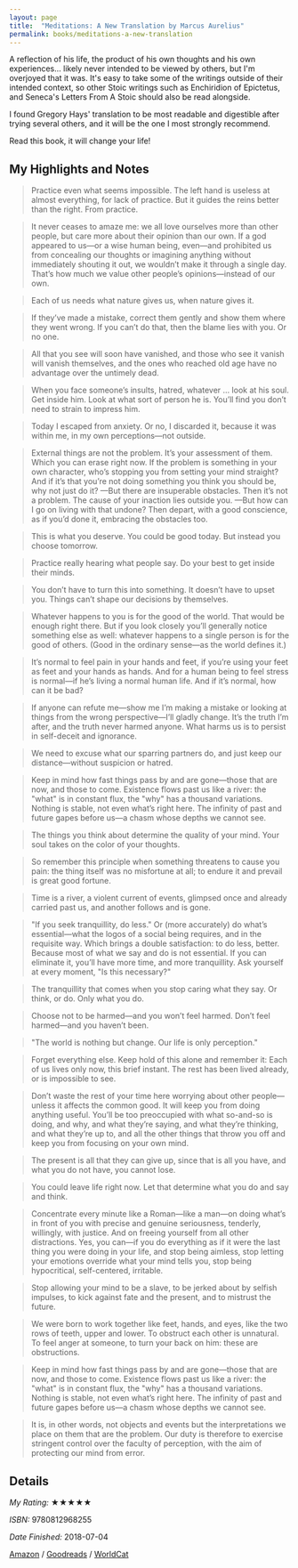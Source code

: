 ```yaml
---
layout: page
title:  "Meditations: A New Translation by Marcus Aurelius"
permalink: books/meditations-a-new-translation
---
```

A reflection of his life, the product of his own thoughts and his own experiences... likely never intended to be viewed by others, but I'm overjoyed that it was. It's easy to take some of the writings outside of their intended context, so other Stoic writings such as Enchiridion of Epictetus, and Seneca's Letters From A Stoic should also be read alongside.

I found Gregory Hays' translation to be most readable and digestible after trying several others, and it will be the one I most strongly recommend.

Read this book, it will change your life!

## My Highlights and Notes
>Practice even what seems impossible. The left hand is useless at almost everything, for lack of practice. But it guides the reins better than the right. From practice.

>It never ceases to amaze me: we all love ourselves more than other people, but care more about their opinion than our own. If a god appeared to us—or a wise human being, even—and prohibited us from concealing our thoughts or imagining anything without immediately shouting it out, we wouldn’t make it through a single day. That’s how much we value other people’s opinions—instead of our own.

>Each of us needs what nature gives us, when nature gives it.

>If they’ve made a mistake, correct them gently and show them where they went wrong. If you can’t do that, then the blame lies with you. Or no one.

>All that you see will soon have vanished, and those who see it vanish will vanish themselves, and the ones who reached old age have no advantage over the untimely dead.

>When you face someone’s insults, hatred, whatever … look at his soul. Get inside him. Look at what sort of person he is. You’ll find you don’t need to strain to impress him.

>Today I escaped from anxiety. Or no, I discarded it, because it was within me, in my own perceptions—not outside.

> External things are not the problem. It’s your assessment of them. Which you can erase right now. If the problem is something in your own character, who’s stopping you from setting your mind straight? And if it’s that you’re not doing something you think you should be, why not just do it? —But there are insuperable obstacles. Then it’s not a problem. The cause of your inaction lies outside you. —But how can I go on living with that undone? Then depart, with a good conscience, as if you’d done it, embracing the obstacles too.

> This is what you deserve. You could be good today. But instead you choose tomorrow.

>Practice really hearing what people say. Do your best to get inside their minds.

>You don’t have to turn this into something. It doesn’t have to upset you. Things can’t shape our decisions by themselves.

>Whatever happens to you is for the good of the world. That would be enough right there. But if you look closely you’ll generally notice something else as well: whatever happens to a single person is for the good of others. (Good in the ordinary sense—as the world defines it.)

>It’s normal to feel pain in your hands and feet, if you’re using your feet as feet and your hands as hands. And for a human being to feel stress is normal—if he’s living a normal human life. And if it’s normal, how can it be bad?

>If anyone can refute me—show me I’m making a mistake or looking at things from the wrong perspective—I’ll gladly change. It’s the truth I’m after, and the truth never harmed anyone. What harms us is to persist in self-deceit and ignorance.

>We need to excuse what our sparring partners do, and just keep our distance—without suspicion or hatred.

>Keep in mind how fast things pass by and are gone—those that are now, and those to come. Existence flows past us like a river: the "what" is in constant flux, the "why" has a thousand variations. Nothing is stable, not even what’s right here. The infinity of past and future gapes before us—a chasm whose depths we cannot see.

>The things you think about determine the quality of your mind. Your soul takes on the color of your thoughts.

>So remember this principle when something threatens to cause you pain: the thing itself was no misfortune at all; to endure it and prevail is great good fortune.

>Time is a river, a violent current of events, glimpsed once and already carried past us, and another follows and is gone.

>"If you seek tranquillity, do less." Or (more accurately) do what’s essential—what the logos of a social being requires, and in the requisite way. Which brings a double satisfaction: to do less, better. Because most of what we say and do is not essential. If you can eliminate it, you’ll have more time, and more tranquillity. Ask yourself at every moment, "Is this necessary?"

>The tranquillity that comes when you stop caring what they say. Or think, or do. Only what you do.

> Choose not to be harmed—and you won’t feel harmed. Don’t feel harmed—and you haven’t been.

>"The world is nothing but change. Our life is only perception."

>Forget everything else. Keep hold of this alone and remember it: Each of us lives only now, this brief instant. The rest has been lived already, or is impossible to see.

>Don’t waste the rest of your time here worrying about other people—unless it affects the common good. It will keep you from doing anything useful. You’ll be too preoccupied with what so-and-so is doing, and why, and what they’re saying, and what they’re thinking, and what they’re up to, and all the other things that throw you off and keep you from focusing on your own mind.

>The present is all that they can give up, since that is all you have, and what you do not have, you cannot lose.

>You could leave life right now. Let that determine what you do and say and think.

>Concentrate every minute like a Roman—like a man—on doing what’s in front of you with precise and genuine seriousness, tenderly, willingly, with justice. And on freeing yourself from all other distractions. Yes, you can—if you do everything as if it were the last thing you were doing in your life, and stop being aimless, stop letting your emotions override what your mind tells you, stop being hypocritical, self-centered, irritable.

>Stop allowing your mind to be a slave, to be jerked about by selfish impulses, to kick against fate and the present, and to mistrust the future.

>We were born to work together like feet, hands, and eyes, like the two rows of teeth, upper and lower. To obstruct each other is unnatural. To feel anger at someone, to turn your back on him: these are obstructions.

>Keep in mind how fast things pass by and are gone—those that are now, and those to come. Existence flows past us like a river: the "what" is in constant flux, the "why" has a thousand variations. Nothing is stable, not even what’s right here. The infinity of past and future gapes before us—a chasm whose depths we cannot see.

>It is, in other words, not objects and events but the interpretations we place on them that are the problem. Our duty is therefore to exercise stringent control over the faculty of perception, with the aim of protecting our mind from error.

## Details

*My Rating:* ★★★★★

*ISBN:* 9780812968255

*Date Finished:* 2018-07-04

[Amazon](https://www.amazon.com/dp/0812968255) / [Goodreads](https://www.goodreads.com/book/show/7804095) / [WorldCat](http://www.worldcat.org/oclc/48473882)
